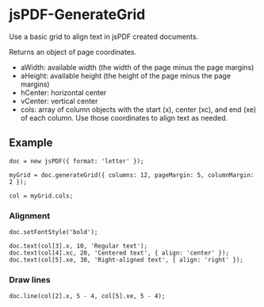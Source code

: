 # jsPDF-GenerateGrid

Use a basic grid to align text in jsPDF created documents.

Returns an object of page coordinates.

- aWidth: available width (the width of the page minus the page margins)
- aHeight: available height (the height of the page minus the page margins)
- hCenter: horizontal center
- vCenter: vertical center
- cols: array of column objects with the start (x), center (xc), and end (xe) of each column. Use those coordinates to align text as needed.

## Example
````
doc = new jsPDF({ format: 'letter' });

myGrid = doc.generateGrid({ columns: 12, pageMargin: 5, columnMargin: 2 });

col = myGrid.cols;
````
### Alignment
````
doc.setFontStyle('bold');

doc.text(col[3].x, 10, 'Regular text');
doc.text(col[4].xc, 20, 'Centered text', { align: 'center' });
doc.text(col[5].xe, 30, 'Right-aligned text', { align: 'right' });
````
### Draw lines
````
doc.line(col[2].x, 5 - 4, col[5].xe, 5 - 4);
````


